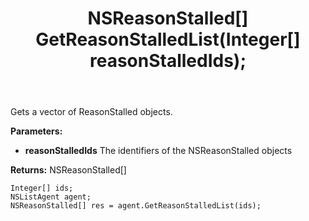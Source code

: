 ﻿---
uid: crmscript_ref_NSListAgent_GetReasonStalledList
title: NSReasonStalled[] GetReasonStalledList(Integer[]  reasonStalledIds);
intellisense: NSListAgent.GetReasonStalledList
keywords: NSListAgent, GetReasonStalledList
so.topic: reference
---

Gets a vector of ReasonStalled objects.

**Parameters:**
 - **reasonStalledIds** The identifiers of the NSReasonStalled objects

**Returns:** NSReasonStalled[]

```crmscript
Integer[] ids;
NSListAgent agent;
NSReasonStalled[] res = agent.GetReasonStalledList(ids);
```


